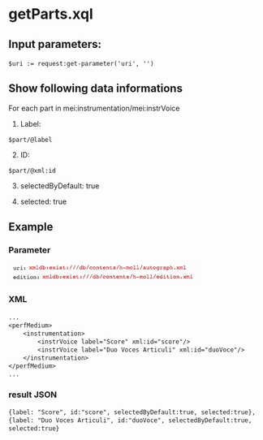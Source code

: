 # getParts.xql
## Input parameters:
```
$uri := request:get-parameter('uri', '')
```
## Show following data informations
For each part in mei:instrumentation/mei:instrVoice

1. Label:
```
$part/@label
```

2. ID:
```
$part/@xml:id
```

3. selectedByDefault: true

4. selected: true

## Example
### Parameter
![](../../../../workobject/facsimileView/pageBasedView/goTo/media/15115265453053.jpg)

### XML
```
...
<perfMedium>
	<instrumentation>
		<instrVoice label="Score" xml:id="score"/>
		<instrVoice label="Duo Voces Articuli" xml:id="duoVoce"/>
	</instrumentation>
</perfMedium>
...
```
### result JSON
```
{label: "Score", id:"score", selectedByDefault:true, selected:true},{label: "Duo Voces Articuli", id:"duoVoce", selectedByDefault:true, selected:true}
```


